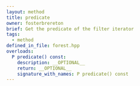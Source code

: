 ```yaml
---
layout: method
title: predicate
owner: fosterbrereton
brief: Get the predicate of the filter iterator
tags:
  - method
defined_in_file: forest.hpp
overloads:
  P predicate() const:
    description: __OPTIONAL__
    return: __OPTIONAL__
    signature_with_names: P predicate() const
---
```

